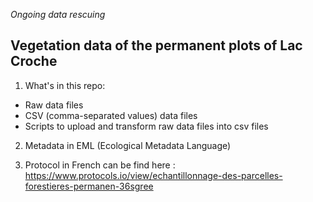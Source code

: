 *Ongoing data rescuing*

## Vegetation data of the permanent plots of Lac Croche 

1. What's in this repo: 
* Raw data files
* CSV (comma-separated values) data files
* Scripts to upload and transform raw data files into csv files

2. Metadata in EML (Ecological Metadata Language)


3. Protocol in French can be find here : https://www.protocols.io/view/echantillonnage-des-parcelles-forestieres-permanen-36sgree
